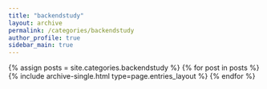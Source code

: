```yaml
---
title: "backendstudy"
layout: archive
permalink: /categories/backendstudy
author_profile: true
sidebar_main: true
---
```



{% assign posts = site.categories.backendstudy %}
{% for post in posts %} {% include archive-single.html type=page.entries_layout %} {% endfor %}